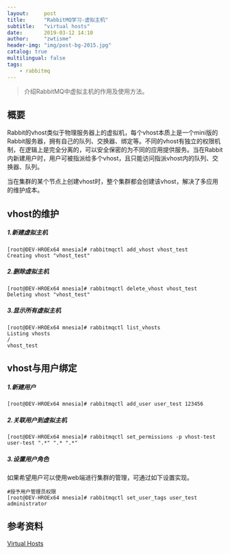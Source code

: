 ```yaml
---
layout:     post
title:      "RabbitMQ学习-虚拟主机"
subtitle:   "virtual hosts"
date:       2019-03-12 14:10
author:     "zwtisme"
header-img: "img/post-bg-2015.jpg"
catalog: true
multilingual: false
tags:
    - rabbitmq
---
```


> 介绍RabbitMQ中虚拟主机的作用及使用方法。

## 概要

<p>
Rabbit的vhost类似于物理服务器上的虚拟机，每个vhost本质上是一个mini版的Rabbit服务器，拥有自己的队列、交换器、绑定等。不同的vhost有独立的权限机制，在逻辑上是完全分离的，可以安全保密的为不同的应用提供服务。当在Rabbit内新建用户时，用户可被指派给多个vhost，且只能访问指派vhost内的队列、交换器、队列。
</p>

<p>
当在集群的某个节点上创建vhost时，整个集群都会创建该vhost，解决了多应用的维护成本。
</p>

## vhost的维护

##### 1.新建虚拟主机

```linux
[root@DEV-HROEx64 mnesia]# rabbitmqctl add_vhost vhost_test
Creating vhost "vhost_test"
```

##### 2.删除虚拟主机

```linux
[root@DEV-HROEx64 mnesia]# rabbitmqctl delete_vhost vhost_test
Deleting vhost "vhost_test"
```

##### 3.显示所有虚拟主机

```linux
[root@DEV-HROEx64 mnesia]# rabbitmqctl list_vhosts
Listing vhosts
/
vhost_test
```

## vhost与用户绑定

##### 1.新建用户

```linux
[root@DEV-HROEx64 mnesia]# rabbitmqctl add_user user_test 123456
```

##### 2.关联用户到虚拟主机

```linux
[root@DEV-HROEx64 mnesia]# rabbitmqctl set_permissions -p vhost-test user-test ".*" ".* ".*"
```

##### 3.设置用户角色

<p>
如果希望用户可以使用web端进行集群的管理，可通过如下设置实现。
</p>

```linux
#授予用户管理员权限
[root@DEV-HROEx64 mnesia]# rabbitmqctl set_user_tags user_test administrator
```

## 参考资料

[Virtual Hosts](https://www.rabbitmq.com/vhosts.html)
